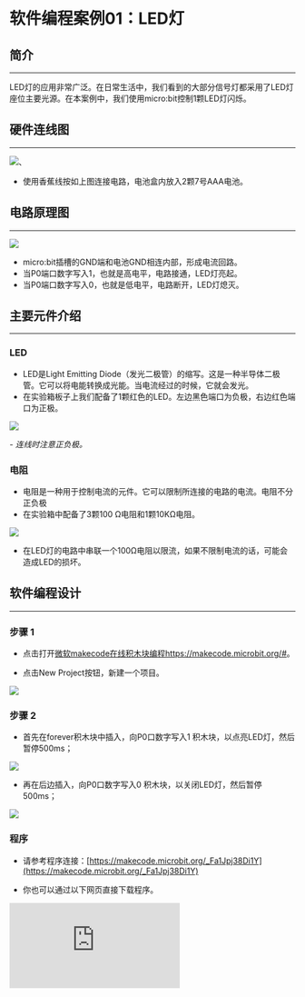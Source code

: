 ﻿# 软件编程案例01：LED灯

## 简介 ##
---
LED灯的应用非常广泛。在日常生活中，我们看到的大部分信号灯都采用了LED灯座位主要光源。在本案例中，我们使用micro:bit控制1颗LED灯闪烁。

## 硬件连线图 ##
---
![](https://wiki-media-ef.oss-cn-hongkong.aliyuncs.com//images/jGkCj0K.png)、

- 使用香蕉线按如上图连接电路，电池盒内放入2颗7号AAA电池。

## 电路原理图 ##
---
![](https://wiki-media-ef.oss-cn-hongkong.aliyuncs.com//images/5DImBjP.png)

- micro:bit插槽的GND端和电池GND相连内部，形成电流回路。
- 当P0端口数字写入1，也就是高电平，电路接通，LED灯亮起。
- 当P0端口数字写入0，也就是低电平，电路断开，LED灯熄灭。

## 主要元件介绍 ##
---
### LED ###
- LED是Light Emitting Diode（发光二极管）的缩写。这是一种半导体二极管。它可以将电能转换成光能。当电流经过的时候，它就会发光。
- 在实验箱板子上我们配备了1颗红色的LED。左边黑色端口为负极，右边红色端口为正极。

![](https://wiki-media-ef.oss-cn-hongkong.aliyuncs.com//images/ks4hn2r.png)

*- 连线时注意正负极。*

### 电阻 ###
- 电阻是一种用于控制电流的元件。它可以限制所连接的电路的电流。电阻不分正负极
- 在实验箱中配备了3颗100 Ω电阻和1颗10KΩ电阻。

![](https://wiki-media-ef.oss-cn-hongkong.aliyuncs.com//images/fv1fyJm.png)

- 在LED灯的电路中串联一个100Ω电阻以限流，如果不限制电流的话，可能会造成LED的损坏。

## 软件编程设计
---
### 步骤 1

- 点击打开[微软makecode在线积木块编程https://makecode.microbit.org/#](https://makecode.microbit.org/#)。

- 点击New Project按钮，新建一个项目。

![](https://wiki-media-ef.oss-cn-hongkong.aliyuncs.com//images/t34k5Zb.png)

### 步骤 2

- 首先在forever积木块中插入，向P0口数字写入1 积木块，以点亮LED灯，然后暂停500ms；

![](https://wiki-media-ef.oss-cn-hongkong.aliyuncs.com//images/VOh783L.png)

- 再在后边插入，向P0口数字写入0 积木块，以关闭LED灯，然后暂停500ms；

![](https://wiki-media-ef.oss-cn-hongkong.aliyuncs.com//images/D08SzOj.png)

### 程序

- 请参考程序连接：[https://makecode.microbit.org/_Fa1Jpj38Di1Y](https://makecode.microbit.org/_Fa1Jpj38Di1Y)

- 你也可以通过以下网页直接下载程序。



<div
    style={{
        position: 'relative',
        paddingBottom: '60%',
        overflow: 'hidden',
    }}
>
    <iframe
        src="https://makecode.microbit.org/_Fa1Jpj38Di1Y"
        frameborder="0"
        sandbox="allow-popups allow-forms allow-scripts allow-same-origin"
        style={{
            position: 'absolute',
            width: '100%',
            height: '100%',
        }}
    />
</div>

## 结论
---
- 打开开关，LED灯开始闪烁。

![](https://wiki-media-ef.oss-cn-hongkong.aliyuncs.com//images/KN0xKqX.gif)

## 思考
---
- 为什么要加500ms延迟。

## 常见问题
---


## 相关阅读
---

